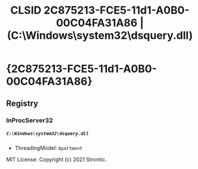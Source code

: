 ﻿---
title: "CLSID 2C875213-FCE5-11d1-A0B0-00C04FA31A86 | (C:\\Windows\\system32\\dsquery.dll)"
excerpt: What is COM-Object CLSID 2C875213-FCE5-11d1-A0B0-00C04FA31A86?
---

# {2C875213-FCE5-11d1-A0B0-00C04FA31A86}


## Registry


### InProcServer32

##### `C:\Windows\system32\dsquery.dll`
* ThreadingModel: `Apartment`

MIT License. Copyright (c) 2021 Strontic.


